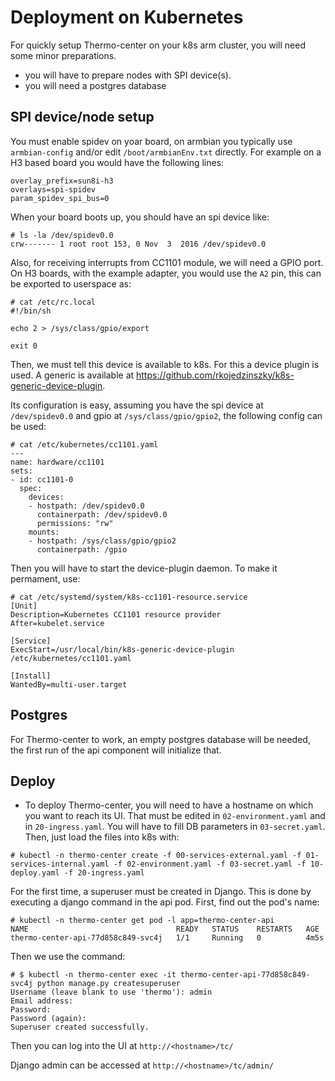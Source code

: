 # Deployment on Kubernetes

For quickly setup Thermo-center on your k8s arm cluster, you will need some minor preparations.

- you will have to prepare nodes with SPI device(s).
- you will need a postgres database

## SPI device/node setup

You must enable spidev on yoar board, on armbian you typically use `armbian-config` and/or edit `/boot/armbianEnv.txt` directly. For example on a H3 based board you would have the following lines:

```
overlay_prefix=sun8i-h3
overlays=spi-spidev
param_spidev_spi_bus=0
```

When your board boots up, you should have an spi device like:
```
# ls -la /dev/spidev0.0
crw------- 1 root root 153, 0 Nov  3  2016 /dev/spidev0.0
```

Also, for receiving interrupts from CC1101 module, we will need a GPIO port. On H3 boards, with the example adapter, you would use the `A2` pin, this can be exported to userspace as:
```
# cat /etc/rc.local
#!/bin/sh

echo 2 > /sys/class/gpio/export

exit 0
```

Then, we must tell this device is available to k8s. For this a device plugin is used. A generic is available at https://github.com/rkojedzinszky/k8s-generic-device-plugin.

Its configuration is easy, assuming you have the spi device at `/dev/spidev0.0` and gpio at `/sys/class/gpio/gpio2`, the following config can be used:
```
# cat /etc/kubernetes/cc1101.yaml
---
name: hardware/cc1101
sets:
- id: cc1101-0
  spec:
    devices:
    - hostpath: /dev/spidev0.0
      containerpath: /dev/spidev0.0
      permissions: "rw"
    mounts:
    - hostpath: /sys/class/gpio/gpio2
      containerpath: /gpio
```

Then you will have to start the device-plugin daemon. To make it permament, use:
```
# cat /etc/systemd/system/k8s-cc1101-resource.service
[Unit]
Description=Kubernetes CC1101 resource provider
After=kubelet.service

[Service]
ExecStart=/usr/local/bin/k8s-generic-device-plugin /etc/kubernetes/cc1101.yaml

[Install]
WantedBy=multi-user.target
```

## Postgres

For Thermo-center to work, an empty postgres database will be needed, the first run of the api component will initialize that.

## Deploy

- To deploy Thermo-center, you will need to have a hostname on which you want to reach its UI. That must be edited in `02-environment.yaml` and in `20-ingress.yaml`. You will have to fill DB parameters in `03-secret.yaml`. Then, just load the files into k8s with:
```
# kubectl -n thermo-center create -f 00-services-external.yaml -f 01-services-internal.yaml -f 02-environment.yaml -f 03-secret.yaml -f 10-deploy.yaml -f 20-ingress.yaml
```

For the first time, a superuser must be created in Django. This is done by executing a django command in the api pod. First, find out the pod's name:
```
# kubectl -n thermo-center get pod -l app=thermo-center-api
NAME                                 READY   STATUS    RESTARTS   AGE
thermo-center-api-77d858c849-svc4j   1/1     Running   0          4m5s
```

Then we use the command:
```
# $ kubectl -n thermo-center exec -it thermo-center-api-77d858c849-svc4j python manage.py createsuperuser
Username (leave blank to use 'thermo'): admin
Email address:
Password:
Password (again):
Superuser created successfully.
```

Then you can log into the UI at `http://<hostname>/tc/`

Django admin can be accessed at `http://<hostname>/tc/admin/`
